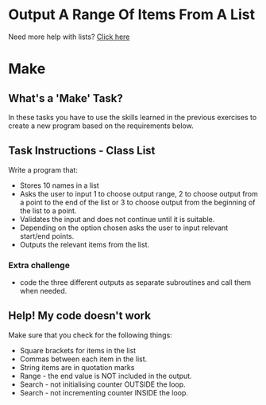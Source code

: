 # Output A Range Of Items From A List

Need more help with lists?  [Click here](https://www.w3schools.com/python/python_lists.asp)

# Make

## What's a 'Make' Task?

In these tasks you have to use the skills learned in the previous exercises to create a new program based on the requirements below.

## Task Instructions - Class List
Write a program that:
- Stores 10 names in a list 
- Asks the user to input 1 to choose output range, 2 to choose output from a point to the end of the list or 3 to choose output from the beginning of the list to a point.
- Validates the input and does not continue until it is suitable. 
- Depending on the option chosen asks the user to input relevant start/end points.
- Outputs the relevant items from the list.

### Extra challenge 
- code the three different outputs as separate subroutines and call them when needed.

## Help! My code doesn't work
Make sure that you check for the following things:
- Square brackets for items in the list
- Commas between each item in the list.
- String items are in quotation marks
- Range - the end value is NOT included in the output.
- Search - not initialising counter OUTSIDE the loop.
- Search - not incrementing counter INSIDE the loop.